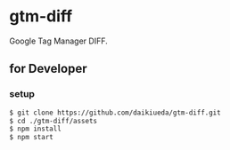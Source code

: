 # gtm-diff
Google Tag Manager DIFF.

## for Developer

### setup

```Bash
$ git clone https://github.com/daikiueda/gtm-diff.git
$ cd ./gtm-diff/assets
$ npm install
$ npm start
```
